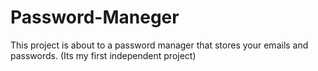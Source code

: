 # Password-Maneger
This project is about to a password manager that stores your emails and passwords. (Its my first independent project)

